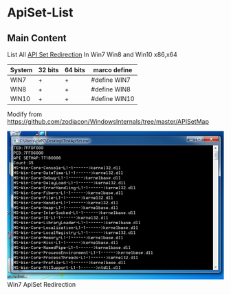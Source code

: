 ﻿ApiSet-List
=============
Main Content
---------------
List All [API Set Redirection](https://msdn.microsoft.com/en-us/library/windows/desktop/hh802935(v=vs.85).aspx) In Win7 Win8 and Win10 x86,x64

System  | 32 bits | 64 bits |  marco define |
--------|---------|---------|----------------
 WIN7   |    +    |    +    | #define WIN7  |
 WIN8   |    +    |    +    | #define WIN8  |
 WIN10  |    +    |    +    | #define WIN10 |

Modify from https://github.com/zodiacon/WindowsInternals/tree/master/APISetMap

![WIN7](https://github.com/Iamgublin/ApiSet-List/blob/master/TestApiSet/WIN7.png)
Win7 ApiSet Redirection